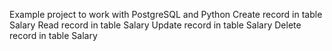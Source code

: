Example project to work with PostgreSQL and Python
Create record in table Salary
Read record in table Salary
Update record in table Salary
Delete record in table Salary
